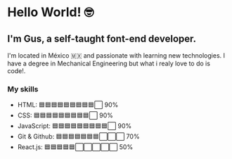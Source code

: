 # Hello World! :nerd_face:
## I'm Gus, a self-taught font-end developer.
I'm located in México :mexico: and passionate with learning new technologies. I have a degree in Mechanical Engineering but what i realy love to do is code!.
### My skills
- HTML: :blue_square::blue_square::blue_square::blue_square::blue_square::blue_square::blue_square::blue_square::blue_square::white_large_square: 90%
- CSS: :blue_square::blue_square::blue_square::blue_square::blue_square::blue_square::blue_square::blue_square::blue_square::white_large_square: 90%
- JavaScript: :blue_square::blue_square::blue_square::blue_square::blue_square::blue_square::blue_square::blue_square::blue_square::white_large_square: 90%
- Git & Github: :blue_square::blue_square::blue_square::blue_square::blue_square::blue_square::blue_square::white_large_square::white_large_square::white_large_square: 70%
- React.js: :blue_square::blue_square::blue_square::blue_square::blue_square::white_large_square::white_large_square::white_large_square::white_large_square::white_large_square: 50%

<!--
**gusgluna/gusgluna** is a ✨ _special_ ✨ repository because its `README.md` (this file) appears on your GitHub profile.

Here are some ideas to get you started:

- 🔭 I’m currently working on ...
- 🌱 I’m currently learning ...
- 👯 I’m looking to collaborate on ...
- 🤔 I’m looking for help with ...
- 💬 Ask me about ...
- 📫 How to reach me: ...
- 😄 Pronouns: ...
- ⚡ Fun fact: ...
-->
